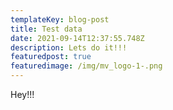 ```yaml
---
templateKey: blog-post
title: Test data
date: 2021-09-14T12:37:55.748Z
description: Lets do it!!!
featuredpost: true
featuredimage: /img/mv_logo-1-.png
---
```

Hey!!!